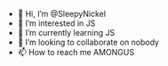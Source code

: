 - 👋 Hi, I’m @SleepyNickel
- 👀 I’m interested in JS
- 🌱 I’m currently learning JS
- 💞️ I’m looking to collaborate on nobody
- 📫 How to reach me AMONGUS

<!---
SleepyNickel/SleepyNickel is a ✨ special ✨ repository because its `README.md` (this file) appears on your GitHub profile.
You can click the Preview link to take a look at your changes.
--->
